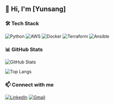 ## 👋 Hi, I'm [Yunsang]

### 🛠️ Tech Stack
![Python](https://img.shields.io/badge/-Python-3776AB?style=flat&logo=python&logoColor=white)
![AWS](https://img.shields.io/badge/-AWS-232F3E?style=flat&logo=amazonaws&logoColor=white)
![Docker](https://img.shields.io/badge/-Docker-2496ED?style=flat&logo=docker&logoColor=white)
![Terraform](https://img.shields.io/badge/-Terraform-623CE4?style=flat&logo=terraform&logoColor=white)
![Ansible](https://img.shields.io/badge/-Ansible-EE0000?style=flat&logo=ansible&logoColor=white)

### 📊 GitHub Stats
![GitHub Stats](https://github-readme-stats.vercel.app/api?username=YOUR_USERNAME&show_icons=true&theme=radical)

![Top Langs](https://github-readme-stats.vercel.app/api/top-langs/?username=YOUR_USERNAME&layout=compact&theme=radical)

### 📫 Connect with me
[![LinkedIn](https://img.shields.io/badge/LinkedIn-0077B5?style=flat&logo=linkedin&logoColor=white)](https://linkedin.com/in/YOUR_ID)
[![Gmail](https://img.shields.io/badge/Gmail-D14836?style=flat&logo=gmail&logoColor=white)](mailto:YOUR_EMAIL)

